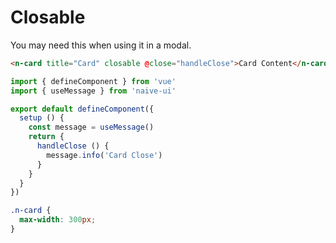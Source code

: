 # Closable

You may need this when using it in a modal.

```html
<n-card title="Card" closable @close="handleClose">Card Content</n-card>
```

```js
import { defineComponent } from 'vue'
import { useMessage } from 'naive-ui'

export default defineComponent({
  setup () {
    const message = useMessage()
    return {
      handleClose () {
        message.info('Card Close')
      }
    }
  }
})
```

```css
.n-card {
  max-width: 300px;
}
```
